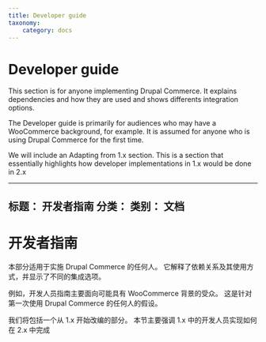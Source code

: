 ```yaml
---
title: Developer guide
taxonomy:
    category: docs
---
```


Developer guide
===============

This section is for anyone implementing Drupal Commerce. It explains dependencies and how they are used and shows differents integration options.

The Developer guide is primarily for audiences who may have a WooCommerce background, for example. It is assumed for anyone who is using Drupal Commerce for the first time.

We will include an Adapting from 1.x section. This is a section that essentially highlights how developer implementations in 1.x would be done in 2.x

---
标题： 开发者指南
分类：
     类别： 文档
---

开发者指南
===============

本部分适用于实施 Drupal Commerce 的任何人。 它解释了依赖关系及其使用方式，并显示了不同的集成选项。

例如，开发人员指南主要面向可能具有 WooCommerce 背景的受众。 这是针对第一次使用 Drupal Commerce 的任何人的假设。

我们将包括一个从 1.x 开始改编的部分。 本节主要强调 1.x 中的开发人员实现如何在 2.x 中完成
